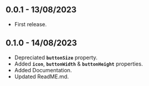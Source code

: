 ## 0.0.1 - 13/08/2023

* First release.

## 0.1.0 - 14/08/2023

* Depreciated **`buttonSize`** property.
* Added **`icon`**, **`buttonWidth`** & **`buttonHeight`** properties.
* Added Documentation.
* Updated ReadME.md.



